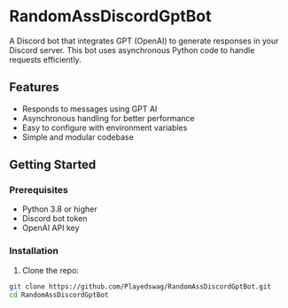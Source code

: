 # RandomAssDiscordGptBot

A Discord bot that integrates GPT (OpenAI) to generate responses in your Discord server. This bot uses asynchronous Python code to handle requests efficiently.

## Features

- Responds to messages using GPT AI
- Asynchronous handling for better performance
- Easy to configure with environment variables
- Simple and modular codebase

## Getting Started

### Prerequisites

- Python 3.8 or higher
- Discord bot token
- OpenAI API key

### Installation

1. Clone the repo:

```bash
git clone https://github.com/Playedswag/RandomAssDiscordGptBot.git
cd RandomAssDiscordGptBot
